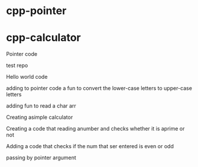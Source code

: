 # cpp-pointer 
# cpp-calculator
Pointer code

test repo

Hello world code


adding to pointer code a fun to convert the lower-case letters to upper-case letters

adding fun to read a char arr 

Creating asimple calculator

Creating a code that reading anumber and checks whether it is aprime or not 

Adding a code that checks if the num that ser entered is even or odd

passing by pointer argument 
